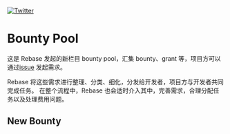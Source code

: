 [![Twitter](https://img.shields.io/twitter/url?label=Rebase&url=https%3A%2F%2Ftwitter.com%2FRebaseCommunity)](https://twitter.com/RebaseCommunity)

# Bounty Pool

这是 Rebase 发起的新栏目 bounty pool，汇集 bounty、grant 等，项目方可以通过[issue](https://github.com/rebase-network/bounty-pool/issues/new) 发起需求。

Rebase 将这些需求进行整理、分类、细化，分发给开发者，项目方与开发者共同完成任务。
在整个流程中，Rebase 也会适时介入其中，完善需求，合理分配任务以及处理费用问题。

## New Bounty

